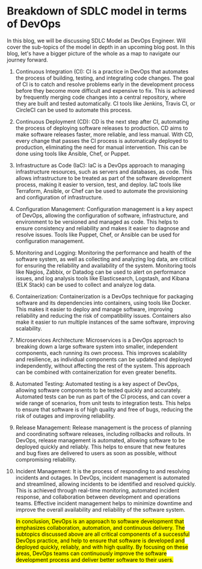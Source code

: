 # Breakdown of SDLC model in terms of DevOps

In this blog, we will be discussing SDLC Model as DevOps Engineer. Will cover the sub-topics of the model in depth in an upcoming blog post. In this blog, let's have a bigger picture of the whole as a map to navigate our journey forward.

1. Continuous Integration (CI): CI is a practice in DevOps that automates the process of building, testing, and integrating code changes. The goal of CI is to catch and resolve problems early in the development process before they become more difficult and expensive to fix. This is achieved by frequently merging code changes into a central repository, where they are built and tested automatically. CI tools like Jenkins, Travis CI, or CircleCI can be used to automate this process.
    
2. Continuous Deployment (CD): CD is the next step after CI, automating the process of deploying software releases to production. CD aims to make software releases faster, more reliable, and less manual. With CD, every change that passes the CI process is automatically deployed to production, eliminating the need for manual intervention. This can be done using tools like Ansible, Chef, or Puppet.
    
3. Infrastructure as Code (IaC): IaC is a DevOps approach to managing infrastructure resources, such as servers and databases, as code. This allows infrastructure to be treated as part of the software development process, making it easier to version, test, and deploy. IaC tools like Terraform, Ansible, or Chef can be used to automate the provisioning and configuration of infrastructure.
    
4. Configuration Management: Configuration management is a key aspect of DevOps, allowing the configuration of software, infrastructure, and environment to be versioned and managed as code. This helps to ensure consistency and reliability and makes it easier to diagnose and resolve issues. Tools like Puppet, Chef, or Ansible can be used for configuration management.
    
5. Monitoring and Logging: Monitoring the performance and health of the software system, as well as collecting and analyzing log data, are critical for ensuring the reliability and availability of the system. Monitoring tools like Nagios, Zabbix, or Datadog can be used to alert on performance issues, and log analysis tools like Elasticsearch, Logstash, and Kibana (ELK Stack) can be used to collect and analyze log data.
    
6. Containerization: Containerization is a DevOps technique for packaging software and its dependencies into containers, using tools like Docker. This makes it easier to deploy and manage software, improving reliability and reducing the risk of compatibility issues. Containers also make it easier to run multiple instances of the same software, improving scalability.
    
7. Microservices Architecture: Microservices is a DevOps approach to breaking down a large software system into smaller, independent components, each running its own process. This improves scalability and resilience, as individual components can be updated and deployed independently, without affecting the rest of the system. This approach can be combined with containerization for even greater benefits.
    
8. Automated Testing: Automated testing is a key aspect of DevOps, allowing software components to be tested quickly and accurately. Automated tests can be run as part of the CI process, and can cover a wide range of scenarios, from unit tests to integration tests. This helps to ensure that software is of high quality and free of bugs, reducing the risk of outages and improving reliability.
    
9. Release Management: Release management is the process of planning and coordinating software releases, including rollbacks and rollouts. In DevOps, release management is automated, allowing software to be deployed quickly and reliably. This helps to ensure that new features and bug fixes are delivered to users as soon as possible, without compromising reliability.
    
10. Incident Management: It is the process of responding to and resolving incidents and outages. In DevOps, incident management is automated and streamlined, allowing incidents to be identified and resolved quickly. This is achieved through real-time monitoring, automated incident response, and collaboration between development and operations teams. Effective incident management helps to minimize downtime and improve the overall availability and reliability of the software system.
    
    <mark>In conclusion, DevOps is an approach to software development that emphasizes collaboration, automation, and continuous delivery. The subtopics discussed above are all critical components of a successful DevOps practice, and help to ensure that software is developed and deployed quickly, reliably, and with high quality. By focusing on these areas, DevOps teams can continuously improve the software development process and deliver better software to their users.</mark>